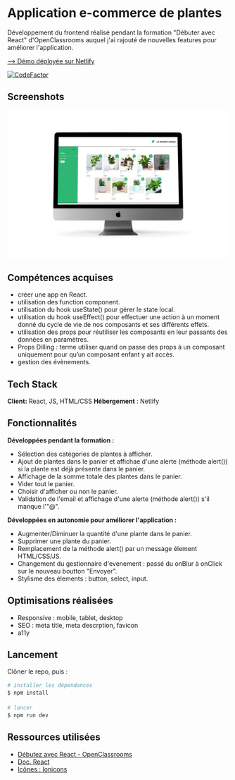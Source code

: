 
# Application e-commerce de plantes


Développement du frontend réalisé pendant la formation "Débuter avec React" d'OpenClassrooms auquel j'ai rajouté de nouvelles features pour améliorer l'application.

[--> Démo déployée sur Netlify](https://maison-jungle.netlify.app/)

[![CodeFactor](https://www.codefactor.io/repository/github/carolinesenes/la-maison-jungle_ecommerce/badge)](https://www.codefactor.io/repository/github/carolinesenes/https://github.com/CarolineSenes/la-maison-jungle_ecommerce)


## Screenshots

![Desktop screenshot](https://github.com/CarolineSenes/la-maison-jungle_ecommerce/blob/master/src/assets/screenshot_desktop.png)


## Compétences acquises

- créer une app en React.
- utilisation des function component.
- utilisation du hook useState() pour gérer le state local.
- utilisation du hook useEffect() pour effectuer une action à un moment donné du cycle de vie de nos composants et ses différents effets.
- utilisation des props pour réutiliser les composants en leur passants des données en paramètres.
- Props Dilling : terme utiliser quand on passe des props à un composant uniquement pour qu’un composant enfant y ait accès.
- gestion des évènements.
## Tech Stack

**Client:** React, JS, HTML/CSS
**Hébergement** : Netlify


  
## Fonctionnalités

**Développées pendant la formation :**

- Sélection des catégories de plantes à afficher.
- Ajout de plantes dans le panier et affichae d'une alerte (méthode alert()) si la plante est déjà présente dans le panier.
- Affichage de la somme totale des plantes dans le panier.
- Vider tout le panier.
- Choisir d'afficher ou non le panier.
- Validation de l'email et affichage d'une alerte (méthode alert())  s'il manque l'"@".


**Développées en autonomie pour améliorer l'application :**

- Augmenter/Diminuer la quantité d'une plante dans le panier.
- Supprimer une plante du panier.
- Remplacement de la méthode alert() par un message élement HTML/CSS/JS.
- Changement du gestionnaire d'evenement : passé du onBlur à onClick sur le nouveau boutton "Envoyer".
- Stylisme des élements : button, select, input.
## Optimisations réalisées
- Responsive : mobile, tablet, desktop
- SEO : meta title, meta descrption, favicon
- a11y



## Lancement
Clôner le repo, puis :

```bash
# installer les dépendances
$ npm install

# lancer
$ npm run dev
```

## Ressources utilisées

- [Débutez avec React - OpenClassrooms](https://openclassrooms.com/fr/courses/7008001-debutez-avec-react)
- [Doc. React](https://fr.reactjs.org/)
- [Icônes : Ionicons](https://ionic.io/ionicons)


  